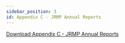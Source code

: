 ```yaml
---
sidebar_position: 3
id: Appendix C - JRMP Annual Reports
---
```


[Download Appendix C - JRMP Annual Reports](https://github.com/moengineering/CWMA-Attachments/blob/main/Appendix%20C%20JRMP%20Annual%20Reports.pdf)